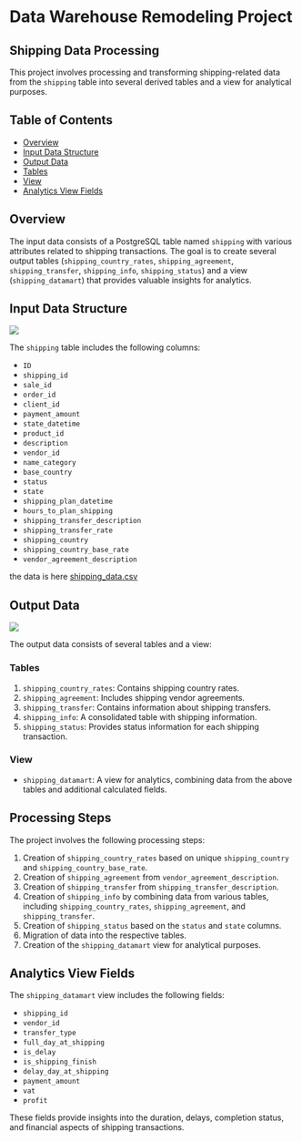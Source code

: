# Data Warehouse Remodeling Project
## Shipping Data Processing

This project involves processing and transforming shipping-related data from the `shipping` table into several derived tables and a view for analytical purposes.

## Table of Contents
- [Overview](#overview)
- [Input Data Structure](#input-data-structure)
- [Output Data](#output-data)
- [Tables](#tables)
- [View](#view)
- [Analytics View Fields](#analytics-view-fields)

## Overview

The input data consists of a PostgreSQL table named `shipping` with various attributes related to shipping transactions. The goal is to create several output tables (`shipping_country_rates`, `shipping_agreement`, `shipping_transfer`, `shipping_info`, `shipping_status`) and a view (`shipping_datamart`) that provides valuable insights for analytics.

## Input Data Structure

![](https://github.com/TenebrisX/de-project-sprint-2/blob/main/old_schema.png)

The `shipping` table includes the following columns:
- `ID`
- `shipping_id`
- `sale_id`
- `order_id`
- `client_id`
- `payment_amount`
- `state_datetime`
- `product_id`
- `description`
- `vendor_id`
- `name_category`
- `base_country`
- `status`
- `state`
- `shipping_plan_datetime`
- `hours_to_plan_shipping`
- `shipping_transfer_description`
- `shipping_transfer_rate`
- `shipping_country`
- `shipping_country_base_rate`
- `vendor_agreement_description`

the data is here [shipping_data.csv](https://github.com/TenebrisX/Datawarehouse-remodeling-project/blob/main/shipping_data.csv)
## Output Data

![](https://github.com/TenebrisX/de-project-sprint-2/blob/main/new_schema.png)

The output data consists of several tables and a view:

### Tables
1. `shipping_country_rates`: Contains shipping country rates.
2. `shipping_agreement`: Includes shipping vendor agreements.
3. `shipping_transfer`: Contains information about shipping transfers.
4. `shipping_info`: A consolidated table with shipping information.
5. `shipping_status`: Provides status information for each shipping transaction.

### View
- `shipping_datamart`: A view for analytics, combining data from the above tables and additional calculated fields.

## Processing Steps

The project involves the following processing steps:
1. Creation of `shipping_country_rates` based on unique `shipping_country` and `shipping_country_base_rate`.
2. Creation of `shipping_agreement` from `vendor_agreement_description`.
3. Creation of `shipping_transfer` from `shipping_transfer_description`.
4. Creation of `shipping_info` by combining data from various tables, including `shipping_country_rates`, `shipping_agreement`, and `shipping_transfer`.
5. Creation of `shipping_status` based on the `status` and `state` columns.
6. Migration of data into the respective tables.
7. Creation of the `shipping_datamart` view for analytical purposes.

## Analytics View Fields

The `shipping_datamart` view includes the following fields:
- `shipping_id`
- `vendor_id`
- `transfer_type`
- `full_day_at_shipping`
- `is_delay`
- `is_shipping_finish`
- `delay_day_at_shipping`
- `payment_amount`
- `vat`
- `profit`

These fields provide insights into the duration, delays, completion status, and financial aspects of shipping transactions.
